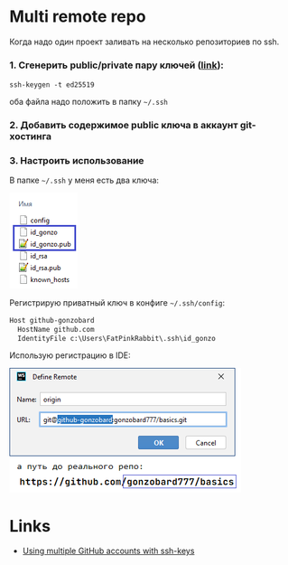 # Multi remote repo

Когда надо один проект заливать на несколько репозиториев по ssh.

### 1. Сгенерить public/private пару ключей ([link](https://docs.github.com/en/authentication/connecting-to-github-with-ssh/generating-a-new-ssh-key-and-adding-it-to-the-ssh-agent#generating-a-new-ssh-key)):

```shell
ssh-keygen -t ed25519
```

оба файла надо положить в папку `~/.ssh`

### 2. Добавить содержимое public ключа в аккаунт git-хостинга

### 3. Настроить использование

В папке `~/.ssh` у меня есть два ключа:

![ssh-list-of-dir](./pic/ssh-list-of-dir.png)

Регистрирую приватный ключ в конфиге `~/.ssh/config`:

```
Host github-gonzobard
  HostName github.com
  IdentityFile c:\Users\FatPinkRabbit\.ssh\id_gonzo
```

Использую регистрацию в IDE:

![define-remote](./pic/define-remote.png)


# Links

- [Using multiple GitHub accounts with ssh-keys](https://gist.github.com/oanhnn/80a89405ab9023894df7)
